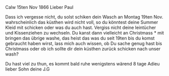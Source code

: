  Calw 15ten Nov 1866
Lieber Paul

Dass ich vergesse nicht, du solst schiken dein Wasch an Montag 19ten Nov. wahrscheinlich das küsthen wird nicht voll, so du könntest deine Summer Kleid mit schicken oder was du auch <sonst> hast. Vergiss nicht deine leintücher und Kissenziehen zu wechseln. Du kanst dann vielleicht an Christmass <Christtag>* mit bringen das übrige washe, das heist das was du seit 19ten bis du komst gebraucht haben wirst, lass mich auch wissen, ob Du sache genug hast bis Christmass oder ob ich sollte dir dein küsthen zurück schicken nach unser wash?

Du hast viel zu thun, es kommt bald ruhe wenigstens wärend 8 tage 
Adieu lieber Sohn
 deine J.G
